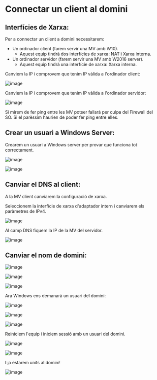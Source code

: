 # Connectar un client al domini

## Interfícies de Xarxa:

Per a connectar un client a domini necessitarem:

- Un ordinador client (farem servir una MV amb W10).
  - Aquest equip tindrà dos interfícies de xarxa: NAT i Xarxa interna.
- Un ordinador servidor (farem servir una MV amb W2016 server).
  - Aquest equip tindrà una interfície de xarxa: Xarxa interna.

Canviem la IP i comprovem que tenim IP vàlida a l'ordinador client:

![image](https://github.com/XaSaFa/MP04/assets/110727546/8056fce9-9e76-4b1b-bbc0-4b38bc9700f7)

Canviem la IP i comprovem que tenim IP vàlida a l'ordinador servidor:

![image](https://github.com/XaSaFa/MP04/assets/110727546/56746269-7f0e-47a6-8e2d-eac34e56a792)

Si mirem de fer ping entre les MV potser fallarà per culpa del Firewall del SO. Si el parèssim haurien de poder fer ping entre elles.

## Crear un usuari a Windows Server:

Crearem un usuari a Windows server per provar que funciona tot correctament.

![image](https://github.com/XaSaFa/MP04/assets/110727546/4951d2a9-aee7-41cd-99fc-1a3fe1261e14)

![image](https://github.com/XaSaFa/MP04/assets/110727546/0c05fb11-3983-4a47-bfb2-1c44a789eaf5)

## Canviar el DNS al client:

A la MV client canviarem la configuració de xarxa.

Seleccionem la interfície de xarxa d'adaptador intern i canviarem els paràmetres de IPv4.

![image](https://github.com/XaSaFa/MP04/assets/110727546/5bbbcbb4-9589-4db9-84d2-ffc220d36443)

Al camp DNS fiquem la IP de la MV del servidor.

![image](https://github.com/XaSaFa/MP04/assets/110727546/abc537bd-9cd0-4e06-bd2e-aa0bf80fad92)

## Canviar el nom de domini:

![image](https://github.com/XaSaFa/MP04/assets/110727546/9b23f7a8-4f44-4b69-bb8a-c35d862f4520)

![image](https://github.com/XaSaFa/MP04/assets/110727546/0041a0c0-3c59-452e-af34-7345d5cbef74)

![image](https://github.com/XaSaFa/MP04/assets/110727546/2ace3668-0920-4b13-b902-ed96d16d27f5)

Ara Windows ens demanarà un usuari del domini:

![image](https://github.com/XaSaFa/MP04/assets/110727546/f3b83f54-07ea-4b40-a460-25cbf880ade8)

![image](https://github.com/XaSaFa/MP04/assets/110727546/2dc9d2e2-255b-4ed8-9b3f-a60c2416cabc)

![image](https://github.com/XaSaFa/MP04/assets/110727546/cbeaae3d-efd1-4110-a63a-6bea666ea582)

Reiniciem l'equip i iniciem sessió amb un usuari del domini.

![image](https://github.com/XaSaFa/MP04/assets/110727546/90c8d54a-df19-44d7-aa9c-51da4aa8cb82)

![image](https://github.com/XaSaFa/MP04/assets/110727546/0304faf4-ff5f-47d9-912c-02ece02aab49)

I ja estarem units al domini!

![image](https://github.com/XaSaFa/MP04/assets/110727546/6b2d20b0-ab6e-4147-a27e-87d7e6182784)







